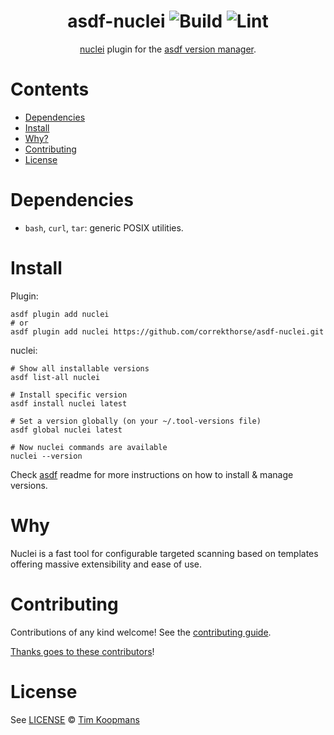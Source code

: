 <div align="center">

# asdf-nuclei ![Build](https://github.com/correkthorse/asdf-nuclei/workflows/Build/badge.svg) ![Lint](https://github.com/correkthorse/asdf-nuclei/workflows/Lint/badge.svg)

[nuclei](https://nuclei.projectdiscovery.io/) plugin for the [asdf version manager](https://asdf-vm.com).

</div>

# Contents

- [Dependencies](#dependencies)
- [Install](#install)
- [Why?](#why)
- [Contributing](#contributing)
- [License](#license)

# Dependencies

- `bash`, `curl`, `tar`: generic POSIX utilities.

# Install

Plugin:

```shell
asdf plugin add nuclei
# or
asdf plugin add nuclei https://github.com/correkthorse/asdf-nuclei.git
```

nuclei:

```shell
# Show all installable versions
asdf list-all nuclei

# Install specific version
asdf install nuclei latest

# Set a version globally (on your ~/.tool-versions file)
asdf global nuclei latest

# Now nuclei commands are available
nuclei --version
```

Check [asdf](https://github.com/asdf-vm/asdf) readme for more instructions on how to
install & manage versions.

# Why

Nuclei is a fast tool for configurable targeted scanning based on templates offering massive extensibility and ease of use.

# Contributing

Contributions of any kind welcome! See the [contributing guide](contributing.md).

[Thanks goes to these contributors](https://github.com/correkthorse/asdf-nuclei/graphs/contributors)!

# License

See [LICENSE](LICENSE) © [Tim Koopmans](https://github.com/correkthorse/)
